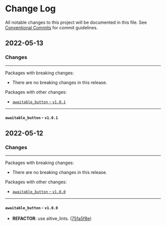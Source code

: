 # Change Log

All notable changes to this project will be documented in this file.
See [Conventional Commits](https://conventionalcommits.org) for commit guidelines.

## 2022-05-13

### Changes

---

Packages with breaking changes:

 - There are no breaking changes in this release.

Packages with other changes:

 - [`awaitable_button` - `v1.0.1`](#awaitable_button---v101)

---

#### `awaitable_button` - `v1.0.1`


## 2022-05-12

### Changes

---

Packages with breaking changes:

 - There are no breaking changes in this release.

Packages with other changes:

 - [`awaitable_button` - `v1.0.0`](#awaitable_button---v100)

---

#### `awaitable_button` - `v1.0.0`

 - **REFACTOR**: use altive_lints. ([75fa5f8e](https://github.com/altive/flutter_widgets/commit/75fa5f8e0546b823ca17038852d70bb68c49eb8f))

